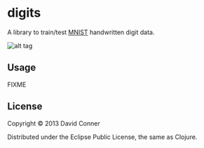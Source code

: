 # digits

A library to train/test [MNIST](http://yann.lecun.com/exdb/mnist/) handwritten digit data.

![alt tag](https://raw.github.com/dcunited001/handwritten-digits/master/100digits.png)

## Usage

FIXME

## License

Copyright © 2013 David Conner

Distributed under the Eclipse Public License, the same as Clojure.
